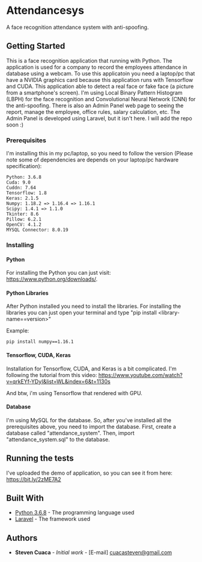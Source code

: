# Attendancesys

A face recognition attendance system with anti-spoofing.

## Getting Started

This is a face recognition application that running with Python. The application is used for a company to record the employees attendance in database using a webcam. To use this applicatoin you need a laptop/pc that have a NVIDIA graphics card because this application runs with Tensorflow and CUDA. This application able to detect a real face or fake face (a picture from a smartphone's screen). I'm using Local Binary Pattern Histogram (LBPH) for the face recognition and Convolutional Neural Network (CNN) for the anti-spoofing. There is also an Admin Panel web page to seeing the report, manage the employee, office rules, salary calculation, etc. The Admin Panel is developed using Laravel, but it isn't here. I will add the repo soon :)

### Prerequisites

I'm installing this in my pc/laptop, so you need to follow the version (Please note some of dependencies are depends on your laptop/pc hardware specification):

```
Python: 3.6.8
Cuda: 9.0
Cuddn: 7.64
Tensorflow: 1.8
Keras: 2.1.5
Numpy: 1.18.2 => 1.16.4 => 1.16.1
Scipy: 1.4.1 => 1.1.0
Tkinter: 8.6
Pillow: 6.2.1
OpenCV: 4.1.2
MYSQL Connector: 8.0.19
```

### Installing


#### Python
For installing the Python you can just visit: https://www.python.org/downloads/.

#### Python Libraries
After Python installed you need to install the libraries. For installing the libraries you can just open your terminal and type "pip install <library-name==version>"

Example:
```
pip install numpy==1.16.1
```

#### Tensorflow, CUDA, Keras
Installation for Tensorflow, CUDA, and Keras is a bit complicated. I'm following the tutorial from this video: https://www.youtube.com/watch?v=qrkEYf-YDyI&list=WL&index=6&t=1130s

And btw, i'm using Tensorflow that rendered with GPU.

#### Database
I'm using MySQL for the database. So, after you've installed all the prerequisites above, you need to import the database. First, create a database called "attendance_system". Then, import "attendance_system.sql" to the database.


## Running the tests

I've uploaded the demo of application, so you can see it from here: https://bit.ly/2zME7A2


## Built With

* [Python 3.6.8](https://www.python.org/) - The programming language used
* [Laravel](https://laravel.com/) - The framework used
 

## Authors

* **Steven Cuaca** - *Initial work* - [E-mail] cuacasteven@gmail.com
